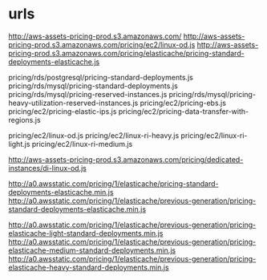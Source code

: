 urls
====

http://aws-assets-pricing-prod.s3.amazonaws.com/
http://aws-assets-pricing-prod.s3.amazonaws.com/pricing/ec2/linux-od.js
http://aws-assets-pricing-prod.s3.amazonaws.com/pricing/elasticache/pricing-standard-deployments-elasticache.js

pricing/rds/postgresql/pricing-standard-deployments.js
pricing/rds/mysql/pricing-standard-deployments.js
pricing/rds/mysql/pricing-reserved-instances.js
pricing/rds/mysql/pricing-heavy-utilization-reserved-instances.js
pricing/ec2/pricing-ebs.js
pricing/ec2/pricing-elastic-ips.js
pricing/ec2/pricing-data-transfer-with-regions.js

pricing/ec2/linux-od.js
pricing/ec2/linux-ri-heavy.js
pricing/ec2/linux-ri-light.js
pricing/ec2/linux-ri-medium.js


http://aws-assets-pricing-prod.s3.amazonaws.com/pricing/dedicated-instances/di-linux-od.js


http://a0.awsstatic.com/pricing/1/elasticache/pricing-standard-deployments-elasticache.min.js
http://a0.awsstatic.com/pricing/1/elasticache/previous-generation/pricing-standard-deployments-elasticache.min.js


http://a0.awsstatic.com/pricing/1/elasticache/previous-generation/pricing-elasticache-light-standard-deployments.min.js
http://a0.awsstatic.com/pricing/1/elasticache/previous-generation/pricing-elasticache-medium-standard-deployments.min.js
http://a0.awsstatic.com/pricing/1/elasticache/previous-generation/pricing-elasticache-heavy-standard-deployments.min.js


